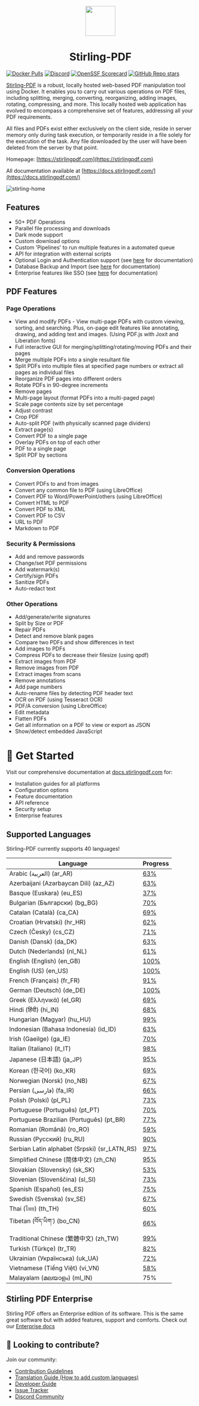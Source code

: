 <p align="center"><img src="https://edas-hz.oss-cn-hangzhou.aliyuncs.com/edas-apps/charts-store/stirling-pdf-chart/image/stirling.png" width="80"></p>
<h1 align="center">Stirling-PDF</h1>

[![Docker Pulls](https://edas-hz.oss-cn-hangzhou.aliyuncs.com/edas-apps/charts-store/stirling-pdf-chart/image/s-pdf.svg)](https://hub.docker.com/r/frooodle/s-pdf)
[![Discord](https://edas-hz.oss-cn-hangzhou.aliyuncs.com/edas-apps/charts-store/stirling-pdf-chart/image/1068636748814483718.svg)](https://discord.gg/HYmhKj45pU)
[![OpenSSF Scorecard](https://edas-hz.oss-cn-hangzhou.aliyuncs.com/edas-apps/charts-store/stirling-pdf-chart/image/68747470733a2f2f6170692e73636f7265636172642e6465762f70726f6a656374732f6769746875622e636f6d2f537469726c696e672d546f6f6c732f537469726c696e672d5044462f6261646765.svg)](https://scorecard.dev/viewer/?uri=github.com/Stirling-Tools/Stirling-PDF)
[![GitHub Repo stars](https://edas-hz.oss-cn-hangzhou.aliyuncs.com/edas-apps/charts-store/stirling-pdf-chart/image/stirling-pdf.svg)](https://github.com/Stirling-Tools/stirling-pdf)

[Stirling-PDF](https://www.stirlingpdf.com) is a robust, locally hosted web-based PDF manipulation tool using Docker. It enables you to carry out various operations on PDF files, including splitting, merging, converting, reorganizing, adding images, rotating, compressing, and more. This locally hosted web application has evolved to encompass a comprehensive set of features, addressing all your PDF requirements.

All files and PDFs exist either exclusively on the client side, reside in server memory only during task execution, or temporarily reside in a file solely for the execution of the task. Any file downloaded by the user will have been deleted from the server by that point.

Homepage: [https://stirlingpdf.com](https://stirlingpdf.com)

All documentation available at [https://docs.stirlingpdf.com/](https://docs.stirlingpdf.com/)

![stirling-home](https://edas-hz.oss-cn-hangzhou.aliyuncs.com/edas-apps/charts-store/stirling-pdf-chart/image/stirling-home.jpg)

## Features

- 50+ PDF Operations
- Parallel file processing and downloads
- Dark mode support
- Custom download options
- Custom 'Pipelines' to run multiple features in a automated queue
- API for integration with external scripts
- Optional Login and Authentication support (see [here](https://docs.stirlingpdf.com/Advanced%20Configuration/System%20and%20Security) for documentation)
- Database Backup and Import (see [here](https://docs.stirlingpdf.com/Advanced%20Configuration/DATABASE) for documentation)
- Enterprise features like SSO (see [here](https://docs.stirlingpdf.com/Advanced%20Configuration/Single%20Sign-On%20Configuration) for documentation)

## PDF Features

### Page Operations

- View and modify PDFs - View multi-page PDFs with custom viewing, sorting, and searching. Plus, on-page edit features like annotating, drawing, and adding text and images. (Using PDF.js with Joxit and Liberation fonts)
- Full interactive GUI for merging/splitting/rotating/moving PDFs and their pages
- Merge multiple PDFs into a single resultant file
- Split PDFs into multiple files at specified page numbers or extract all pages as individual files
- Reorganize PDF pages into different orders
- Rotate PDFs in 90-degree increments
- Remove pages
- Multi-page layout (format PDFs into a multi-paged page)
- Scale page contents size by set percentage
- Adjust contrast
- Crop PDF
- Auto-split PDF (with physically scanned page dividers)
- Extract page(s)
- Convert PDF to a single page
- Overlay PDFs on top of each other
- PDF to a single page
- Split PDF by sections

### Conversion Operations

- Convert PDFs to and from images
- Convert any common file to PDF (using LibreOffice)
- Convert PDF to Word/PowerPoint/others (using LibreOffice)
- Convert HTML to PDF
- Convert PDF to XML
- Convert PDF to CSV
- URL to PDF
- Markdown to PDF

### Security & Permissions

- Add and remove passwords
- Change/set PDF permissions
- Add watermark(s)
- Certify/sign PDFs
- Sanitize PDFs
- Auto-redact text

### Other Operations

- Add/generate/write signatures
- Split by Size or PDF
- Repair PDFs
- Detect and remove blank pages
- Compare two PDFs and show differences in text
- Add images to PDFs
- Compress PDFs to decrease their filesize (using qpdf)
- Extract images from PDF
- Remove images from PDF
- Extract images from scans
- Remove annotations
- Add page numbers
- Auto-rename files by detecting PDF header text
- OCR on PDF (using Tesseract OCR)
- PDF/A conversion (using LibreOffice)
- Edit metadata
- Flatten PDFs
- Get all information on a PDF to view or export as JSON
- Show/detect embedded JavaScript

# 📖 Get Started

Visit our comprehensive documentation at [docs.stirlingpdf.com](https://docs.stirlingpdf.com) for:

- Installation guides for all platforms
- Configuration options
- Feature documentation
- API reference
- Security setup
- Enterprise features

## Supported Languages

Stirling-PDF currently supports 40 languages!

| Language                                     | Progress                           |
| -------------------------------------------- | ---------------------------------- |
| Arabic (العربية) (ar_AR)                        | [63%](https://geps.dev/progress/63) |
| Azerbaijani (Azərbaycan Dili) (az_AZ)        | [63%](https://geps.dev/progress/63) |
| Basque (Euskara) (eu_ES)                     | [37%](https://geps.dev/progress/37) |
| Bulgarian (Български) (bg_BG)                | [70%](https://geps.dev/progress/70) |
| Catalan (Català) (ca_CA)                     | [69%](https://geps.dev/progress/69) |
| Croatian (Hrvatski) (hr_HR)                  | [62%](https://geps.dev/progress/62) |
| Czech (Česky) (cs_CZ)                        | [71%](https://geps.dev/progress/71) |
| Danish (Dansk) (da_DK)                       | [63%](https://geps.dev/progress/63) |
| Dutch (Nederlands) (nl_NL)                   | [61%](https://geps.dev/progress/61) |
| English (English) (en_GB)                    | [100%](https://geps.dev/progress/100) |
| English (US) (en_US)                         | [100%](https://geps.dev/progress/100) |
| French (Français) (fr_FR)                    | [91%](https://geps.dev/progress/91) |
| German (Deutsch) (de_DE)                     | [100%](https://geps.dev/progress/100) |
| Greek (Ελληνικά) (el_GR)                     | [69%](https://geps.dev/progress/69) |
| Hindi (हिंदी) (hi_IN)                          | [68%](https://geps.dev/progress/68) |
| Hungarian (Magyar) (hu_HU)                   | [99%](https://geps.dev/progress/99) |
| Indonesian (Bahasa Indonesia) (id_ID)        | [63%](https://geps.dev/progress/63) |
| Irish (Gaeilge) (ga_IE)                      | [70%](https://geps.dev/progress/70) |
| Italian (Italiano) (it_IT)                   | [98%](https://geps.dev/progress/98) |
| Japanese (日本語) (ja_JP)                    | [95%](https://geps.dev/progress/95) |
| Korean (한국어) (ko_KR)                      | [69%](https://geps.dev/progress/69) |
| Norwegian (Norsk) (no_NB)                    | [67%](https://geps.dev/progress/67) |
| Persian (فارسی) (fa_IR)                      | [66%](https://geps.dev/progress/66) |
| Polish (Polski) (pl_PL)                      | [73%](https://geps.dev/progress/73) |
| Portuguese (Português) (pt_PT)               | [70%](https://geps.dev/progress/70) |
| Portuguese Brazilian (Português) (pt_BR)     | [77%](https://geps.dev/progress/77) |
| Romanian (Română) (ro_RO)                    | [59%](https://geps.dev/progress/59) |
| Russian (Русский) (ru_RU)                    | [90%](https://geps.dev/progress/90) |
| Serbian Latin alphabet (Srpski) (sr_LATN_RS) | [97%](https://geps.dev/progress/97) |
| Simplified Chinese (简体中文) (zh_CN)         | [95%](https://geps.dev/progress/95) |
| Slovakian (Slovensky) (sk_SK)                | [53%](https://geps.dev/progress/53) |
| Slovenian (Slovenščina) (sl_SI)              | [73%](https://geps.dev/progress/73) |
| Spanish (Español) (es_ES)                    | [75%](https://geps.dev/progress/75) |
| Swedish (Svenska) (sv_SE)                    | [67%](https://geps.dev/progress/67) |
| Thai (ไทย) (th_TH)                           | [60%](https://geps.dev/progress/60) |
| Tibetan (བོད་ཡིག་) (bo_CN)                     | [66%](https://geps.dev/progress/66) |
| Traditional Chinese (繁體中文) (zh_TW)        | [99%](https://geps.dev/progress/99) |
| Turkish (Türkçe) (tr_TR)                     | [82%](https://geps.dev/progress/82) |
| Ukrainian (Українська) (uk_UA)               | [72%](https://geps.dev/progress/72) |
| Vietnamese (Tiếng Việt) (vi_VN)              | [58%](https://geps.dev/progress/58) |
| Malayalam (മലയാളം) (ml_IN)              | 75%  |

## Stirling PDF Enterprise

Stirling PDF offers an Enterprise edition of its software. This is the same great software but with added features, support and comforts.
Check out our [Enterprise docs](https://docs.stirlingpdf.com/Pro)

## 🤝 Looking to contribute?

Join our community:
- [Contribution Guidelines](CONTRIBUTING.md)
- [Translation Guide (How to add custom languages)](devGuide/HowToAddNewLanguage.md)
- [Developer Guide](devGuide/DeveloperGuide.md)
- [Issue Tracker](https://github.com/Stirling-Tools/Stirling-PDF/issues)
- [Discord Community](https://discord.gg/HYmhKj45pU)
